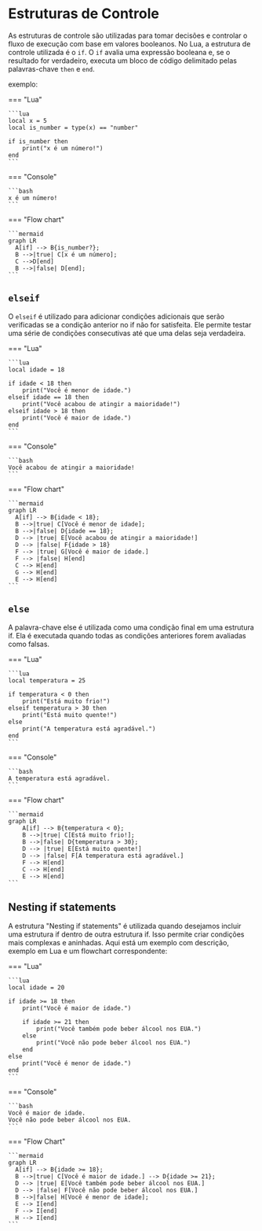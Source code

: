 # Estruturas de Controle

As estruturas de controle são utilizadas para tomar decisões e controlar
o fluxo de execução com base em valores booleanos. No Lua, a estrutura de
controle utilizada é o `if`. O `if` avalia uma expressão booleana e, se o
resultado for verdadeiro, executa um bloco de código delimitado pelas
palavras-chave `then` e `end`.

exemplo:

=== "Lua"

    ```lua
    local x = 5
    local is_number = type(x) == "number"

    if is_number then
        print("x é um número!")
    end
    ```

=== "Console"

    ```bash
    x é um número!
    ```

=== "Flow chart"

    ```mermaid
    graph LR
      A[if] --> B{is_number?};
      B -->|true| C[x é um número];
      C -->D[end]
      B -->|false| D[end];
    ```

## `elseif`

O `elseif` é utilizado para adicionar condições adicionais que serão
verificadas se a condição anterior no if não for satisfeita.
Ele permite testar uma série de condições consecutivas até que uma delas
seja verdadeira.

=== "Lua"

    ```lua
    local idade = 18

    if idade < 18 then
        print("Você é menor de idade.")
    elseif idade == 18 then
        print("Você acabou de atingir a maioridade!")
    elseif idade > 18 then
        print("Você é maior de idade.")
    end
    ```

=== "Console"

    ```bash
    Você acabou de atingir a maioridade!
    ```

=== "Flow chart"

    ```mermaid
    graph LR
      A[if] --> B{idade < 18};
      B -->|true| C[Você é menor de idade];
      B -->|false| D{idade == 18};
      D --> |true| E[Você acabou de atingir a maioridade!]
      D --> |false| F{idade > 18}
      F --> |true| G[Você é maior de idade.]
      F --> |false| H[end]
      C --> H[end]
      G --> H[end]
      E --> H[end]
    ```

## `else`

A palavra-chave else é utilizada como uma condição final em uma estrutura if.
Ela é executada quando todas as condições anteriores forem avaliadas como
falsas.

=== "Lua"

    ```lua
    local temperatura = 25

    if temperatura < 0 then
        print("Está muito frio!")
    elseif temperatura > 30 then
        print("Está muito quente!")
    else
        print("A temperatura está agradável.")
    end
    ```

=== "Console"

    ```bash
    A temperatura está agradável.
    ```

=== "Flow chart"

    ```mermaid
    graph LR
        A[if] --> B{temperatura < 0};
        B -->|true| C[Está muito frio!];
        B -->|false| D{temperatura > 30};
        D --> |true| E[Está muito quente!]
        D --> |false| F[A temperatura está agradável.]
        F --> H[end]
        C --> H[end]
        E --> H[end]
    ```

## Nesting if statements

A estrutura "Nesting if statements" é utilizada quando desejamos incluir uma
estrutura if dentro de outra estrutura if. Isso permite criar
condições mais complexas e aninhadas. Aqui está um exemplo com descrição,
exemplo em Lua e um flowchart correspondente:

=== "Lua"

    ```lua
    local idade = 20

    if idade >= 18 then
        print("Você é maior de idade.")

        if idade >= 21 then
            print("Você também pode beber álcool nos EUA.")
        else
            print("Você não pode beber álcool nos EUA.")
        end
    else
        print("Você é menor de idade.")
    end
    ```

=== "Console"

    ```bash
    Você é maior de idade.
    Você não pode beber álcool nos EUA.
    ```

=== "Flow Chart"

    ```mermaid
    graph LR
      A[if] --> B{idade >= 18};
      B -->|true| C[Você é maior de idade.] --> D{idade >= 21};
      D --> |true| E[Você também pode beber álcool nos EUA.]
      D --> |false| F[Você não pode beber álcool nos EUA.]
      B -->|false| H[Você é menor de idade];
      E --> I[end]
      F --> I[end]
      H --> I[end]
    ```
